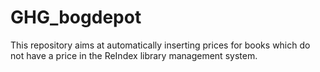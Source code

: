 # GHG_bogdepot

This repository aims at automatically inserting prices for books which do not have a price in the ReIndex library management system.